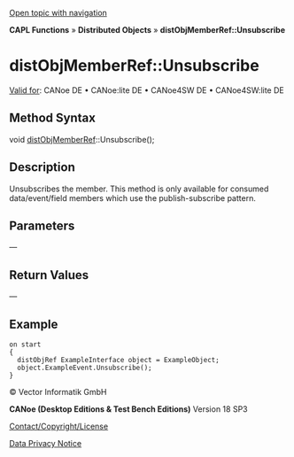 [Open topic with navigation](../../../../../CANoeDEFamily.htm#Topics/CAPLFunctions/DistributedObjects/Methods/CAPLfunctiondistObjMemberRefUnsubscribe.md)

**CAPL Functions** » **Distributed Objects** » **distObjMemberRef::Unsubscribe**

# distObjMemberRef::Unsubscribe

[Valid for](../../../Shared/FeatureAvailability.md): CANoe DE • CANoe:lite DE • CANoe4SW DE • CANoe4SW:lite DE

## Method Syntax

void [distObjMemberRef](../Objects/CAPLfunctiondistObjMemberRef.md)::Unsubscribe();

## Description

Unsubscribes the member. This method is only available for consumed data/event/field members which use the publish-subscribe pattern.

## Parameters

—

## Return Values

—

## Example

```plaintext
on start
{
  distObjRef ExampleInterface object = ExampleObject;
  object.ExampleEvent.Unsubscribe();
}
```

© Vector Informatik GmbH

**CANoe (Desktop Editions & Test Bench Editions)** Version 18 SP3

[Contact/Copyright/License](../../../Shared/ContactCopyrightLicense.md)

[Data Privacy Notice](https://www.vector.com/int/en/company/get-info/privacy-policy/)